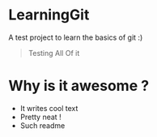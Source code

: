# LearningGit
A test project to learn the basics of git :)

> Testing
> All 
> Of it

# Why is it awesome ?

* It writes cool text
* Pretty neat !
* Such readme